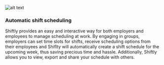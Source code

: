 ![alt text](https://github.com/Technion236503/2019a-Shiftly/blob/master/readme_logo.jpg?raw=true)
### Automatic shift scheduling 


Shiftly provides an easy and interactive way for both employers and employees to manage scheduling at work.
By engaging in groups, employers can set time slots for shifts, receive scheduling options from their employees
and Shiflty will automatically create a shift schedule for the upcoming week, thus saving precious time and hassle.
Additionally, Shiftly allows you to view, export and share your schedule with others.

